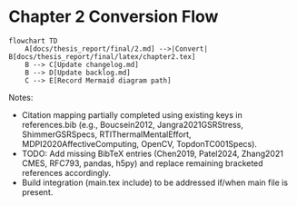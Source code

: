 # Chapter 2 Conversion Flow

```mermaid
flowchart TD
    A[docs/thesis_report/final/2.md] -->|Convert| B[docs/thesis_report/final/latex/chapter2.tex]
    B --> C[Update changelog.md]
    B --> D[Update backlog.md]
    C --> E[Record Mermaid diagram path]
```

Notes:
- Citation mapping partially completed using existing keys in references.bib (e.g., Boucsein2012, Jangra2021GSRStress, ShimmerGSRSpecs, RTIThermalMentalEffort, MDPI2020AffectiveComputing, OpenCV, TopdonTC001Specs).
- TODO: Add missing BibTeX entries (Chen2019, Patel2024, Zhang2021 CMES, RFC793, pandas, h5py) and replace remaining bracketed references accordingly.
- Build integration (main.tex include) to be addressed if/when main file is present.
